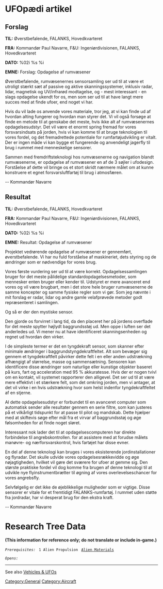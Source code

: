 # UFOpædi artikel

## Forslag

**TIL:** Øverstbefalende, FALANKS, Hovedkvarteret

**FRA:** Kommandør Paul Navarre, F&U: Ingeniørdivisionen, FALANKS,
Hovedkvarteret

**DATO:** %02i %s %i

**EMNE:** Forslag: Opdagelse af rumvæsener

Øverstbefalende, rumvæsenernes sensorsamling ser ud til at være et
utroligt stærkt sæt af passive og aktive skanningssystemer, inklusiv
radar, lidar, magnetisk og UV/infrarød modtagelse, og - mest
interessant - en slags opdagelse ukendt for os, men som ser ud til at
have langt mere succes med at finde ufoer, end noget vi har.

Hvis du vil lade os anvende vores materiale, tror jeg, at vi kan finde
ud af hvordan alting fungerer og hvordan man styrer det. Vi vil også
forsøge at finde en metode til at genskabe det meste, hvis ikke alt af
rumvæsenernes opdagelsesudstyr. Det vil være et enormt spring fremad for
vores forsvarsindsats på jorden, hvis vi kan komme til at bruge
teknologien til vores fordel, og det fremadrettede potentiale for
rumfartøjudvikling er vitalt. Der er ingen måde vi kan bygge et
fungerende og anvendeligt jagerfly til brug i rummet med menneskelige
sensorer.

Sammen med fremdriftsteknologi hos rumvæsenerne og navigation blandt
rumvæsenerne, er opdagelse af rumvæsener en af de 3 søjler i ufodesign.
Forståelse af dette vil bringe os et stort skridt nærmere målet om at
kunne konstruere et egnet forsvarsluftfartøj til brug i atmosfæren.

-- Kommandør Navarre

## Resultat

**TIL:** Øverstbefalende, FALANKS, Hovedkvarteret

**FRA:** Kommandør Paul Navarre, F&U: Ingeniørdivisionen, FALANKS,
Hovedkvarteret

**DATO:** %02i %s %i

**EMNE:** Resultat: Opdagelse af rumvæsener

Projektet vedrørende opdagelse af rumvæsener er gennemført,
øverstbefalende. Vi har nu fuld forståelse af maskineriet, dets styring
og de ændringer som er nødvendige for vores brug.

Vores første vurdering ser ud til at være korrekt. Opdagelsessamlingen
bruger for det meste pålidelige standardopdagelsesmetoder, som mennesker
enten bruger eller kender til. Udstyret er mere avanceret end vores og
vil være brugbart, men i det store hele bruger rumvæsenerne de samme
koncepter og samme fysiske regler som vi gør. Som jeg nævnte i mit
forslag er radar, lidar og andre gamle velafprøvede metoder godt
repræsenteret i samlingen.

Og så er der den mystiske sensor.

Den gjorde os forvirret i lang tid, da den placeret her på jordens
overflade for det meste spytter højlydt baggrundsstøj ud. Men oppe i
luften ser det anderledes ud. Vi mener nu at have identificeret
skanningsenheden og regnet ud hvordan den virker.

I de simpleste termer er det en tyngdekraft sensor, som skanner efter
minimale ændringer i baggrundstyngdekraftfeltet. Alt som bevæger sig
gennem et tyngdekraftfelt påvirker dette felt i en eller anden
udstrækning afhængigt af størrelse, masse og sammensætning. Sensoren kan
identificere disse ændringer som naturlige eller kunstige objekter
baseret på kurs, fart og acceleration med 95 % akkuratesse. Hvis der er
nogen tvivl om en kontakt, vil systemet rapporterer den alligevel. Det
ser ud til at være mere effektivt i et stærkere felt, som det omkring
jorden, men vi antager, at det vil virke i en hvis udstrækning hvor som
helst indenfor tyngdekraftfeltet af en stjerne.

Al dette opdagelsesudstyr er forbundet til en avanceret computer som
automatisk sender alle resultater gennem en serie filtre, som kan
justeres på et vilkårligt tidspunkt for at passe til pilot og mandskab.
Dette hjælper med at skiftevis søge efter mål fra et virvar af
baggrundsstøj og øge følsomheden for at finde noget sløret.

Interessant nok lader det til at opdagelsescomputeren har direkte
forbindelse til angrebskontrollen. for at assistere med at forudse
målets manøvre- og nærforsvarskontrol, hvis fartøjet har disse evner.

En del af denne teknologi kan bruges i vores eksisterende
jordinstallationer og flyradar. Det skulle udvide vores
opdagelsesrækkevidde og øge nøjagtigheden, hvilket vil gøre det sværere
for ufoer at gemme sig. Den største praktiske fordel vil dog komme fra
brugen af denne teknologi til at udvikle nye flyinstrumentbrætter til
øgning af vores overlevelseschancer for vores angrebsfly.

Selvfølgelig er det ikke de øjeblikkelige muligheder som er vigtige.
Disse sensorer er vitale for et fremtidigt FALANKS-rumfartøj. I rummet
uden støtte fra jordradar, har vi desperat brug for den ekstra kraft.

-- Kommandør Navarre

# Research Tree Data

**(This information for reference only; do not translate or include
in-game.)**

*`Prerequisites:`*
` 1 Alien Propulsion`
` `[`Alien Materials`](Research/Alien_Materials "wikilink")

*`Opens:`*

------------------------------------------------------------------------

See also [Vehicles & UFOs](Vehicles_&_UFOs "wikilink")

[Category:General](Category:General "wikilink")
[Category:Aircraft](Category:Aircraft "wikilink")